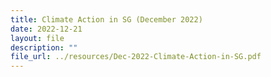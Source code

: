 ```yaml
---
title: Climate Action in SG (December 2022)
date: 2022-12-21
layout: file
description: ""
file_url: ../resources/Dec-2022-Climate-Action-in-SG.pdf
---
```

